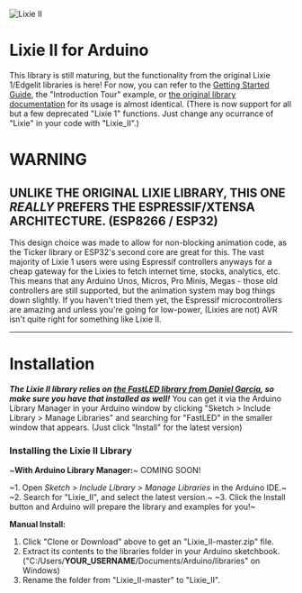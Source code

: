 ![Lixie II](https://i.imgur.com/G5l9iJk.png)

# Lixie II for Arduino

This library is still maturing, but the functionality from the original Lixie 1/Edgelit libraries is here!
For now, you can refer to the [Getting Started Guide](https://github.com/connornishijima/Lixie_II/blob/master/getting_started.md), the "Introduction Tour" example, or [the original library documentation](https://github.com/connornishijima/Lixie-arduino) for its usage is almost identical. (There is now support for all but a few deprecated "Lixie 1" functions. Just change any ocurrance of "Lixie" in your code with "Lixie_II".)

# WARNING

## UNLIKE THE ORIGINAL LIXIE LIBRARY, THIS ONE *REALLY* PREFERS THE ESPRESSIF/XTENSA ARCHITECTURE. (ESP8266 / ESP32)

This design choice was made to allow for non-blocking animation code, as the Ticker library or ESP32's second core are great for this. The vast majority of Lixie 1 users were using Espressif controllers anyways for a cheap gateway for the Lixies to fetch internet time, stocks, analytics, etc. This means that any Arduino Unos, Micros, Pro Minis, Megas - those old controllers are still supported, but the animation system may bog things down slightly. If you haven't tried them yet, the Espressif microcontrollers are amazing and unless you're going for low-power, (Lixies are not) AVR isn't quite right for something like Lixie II.

----------
# Installation

***The Lixie II library relies on [the FastLED library from Daniel Garcia](https://github.com/FastLED/FastLED), so make sure you have that installed as well!*** You can get it via the Arduino Library Manager in your Arduino window by clicking "Sketch > Include Library > Manage Libraries" and searching for "FastLED" in the smaller window that appears. (Just click "Install" for the latest version)

### Installing the Lixie II Library

~**With Arduino Library Manager:**~ COMING SOON!

~1. Open *Sketch > Include Library > Manage Libraries* in the Arduino IDE.~
~2. Search for "Lixie_II", and select the latest version.~
~3. Click the Install button and Arduino will prepare the library and examples for you!~

**Manual Install:**

1. Click "Clone or Download" above to get an "Lixie_II-master.zip" file.
2. Extract its contents to the libraries folder in your Arduino sketchbook. ("C:/Users/**YOUR_USERNAME**/Documents/Arduino/libraries" on Windows)
3. Rename the folder from "Lixie_II-master" to "Lixie_II".
